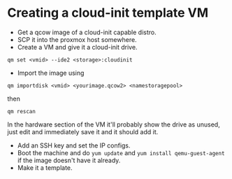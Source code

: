 # Creating a cloud-init template VM

* Get a qcow image of a cloud-init capable distro.
* SCP it into the proxmox host somewhere.
* Create a VM and give it a cloud-init drive.
```
qm set <vmid> --ide2 <storage>:cloudinit
```
* Import the image using 
```
qm importdisk <vmid> <yourimage.qcow2> <namestoragepool>
```
then 
```
qm rescan
```
In the hardware section of the VM it'll probably show the drive as unused, 
just edit and immediately save it and it should add it.

* Add an SSH key and set the IP configs.
* Boot the machine and do `yum update` and `yum install qemu-guest-agent` if the image doesn't have it already.
* Make it a template.